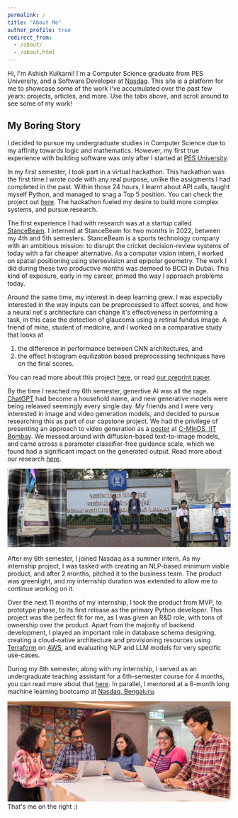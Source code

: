 ```yaml
---
permalink: /
title: "About Me"
author_profile: true
redirect_from:
  - /about/
  - /about.html
---
```


Hi, I'm Ashish Kulkarni!
I'm a Computer Science graduate from PES University, and a Software Developer at [Nasdaq](https://www.nasdaq.com/).
This site is a platform for me to showcase some of the work I've accumulated over the past few years: projects, articles, and more.
Use the tabs above, and scroll around to see some of my work!

## My Boring Story

I decided to pursue my undergraduate studies in Computer Science due to my affinity towards logic and mathematics.
However, my first true experience with building software was only after I started at [PES University](https://pes.edu/).

In my first semester, I took part in a virtual hackathon.
This hackathon was the first time I wrote code with any real purpose, unlike the assigments I had completed in the past.
Within those 24 hours, I learnt about API calls, taught myself Python, and managed to snag a Top 5 position.
You can check the project out [here](/projects/covibot).
The hackathon fueled my desire to build more complex systems, and pursue research.

The first experience I had with research was at a startup called [StanceBeam](https://www.stancebeam.com/). I interned at StanceBeam for two months in 2022, between my 4th and 5th semesters. StanceBeam is a sports technology company with an ambitious mission: to disrupt the cricket decision-review systems of today with a far cheaper alternative. As a computer vision intern, I worked on spatial positioning using stereovision and epipolar geometry. The work I did during these two productive months was demoed to BCCI in Dubai. This kind of exposure, early in my career, primed the way I approach problems today.

Around the same time, my interest in deep learning grew.
I was especially interested in the way inputs can be preprocessed to affect scores, and how a neural net's architecture can change it's effectiveness in performing a task, in this case the detection of glaucoma using a retinal fundus image.
A friend of mine, student of medicine, and I worked on a comparative study that looks at
1. the difference in performance between CNN architectures, and
2. the effect histogram equilization based preprocessing techniques have on the final scores.

You can read more about this project [here](/projects/glaucoma-detection), or read [our preprint paper](files/glaucoma-detection-preprint.pdf).

By the time I reached my 6th semester, genertive AI was all the rage.
[ChatGPT](https://chatgpt.com) had become a household name, and new generative models were being released seemingly every single day.
My friends and I were very interested in image and video generation models, and decided to pursue researching this as part of our capstone project.
We had the privilege of presenting an approach to video generation as a [poster](/files/video-generation-poster.pdf) at [C-MInDS, IIT Bombay](https://www.minds.iitb.ac.in/).
We messed around with diffusion-based text-to-image models, and came across a parameter classifier-free guidance scale, which we found had a significant impact on the generated output.
Read more about our research [here](/publication/icici2024).

![](images/iitb-poster-presentation.png)

After my 6th semester, I joined Nasdaq as a summer intern. As my internship project, I was tasked with creating an NLP-based minimum viable product, and after 2 months, pitched it to the business team.
The product was greenlight, and my internship duration was extended to allow me to continue working on it.

Over the next 11 months of my internship, I took the product from MVP, to prototype phase, to its first release as the primary Python developer.
This project was the perfect fit for me, as I was given an R&D role, with tons of ownership over the product.
Apart from the majority of backend development, I played an important role in database schema designing, creating a cloud-native architecture and provisioning resources using [Terraform](https://www.terraform.io/) on [AWS](https://aws.amazon.com/), and evaluating NLP and LLM models for very specific use-cases.

During my 8th semester, along with my internship, I served as an undergraduate teaching assistant for a 6th-semester course for 4 months, you can read more about that [here](/teaching/2024-teaching-assistant).
In parallel, I mentored at a 6-month long machine learning bootcamp at [Nasdaq, Bengaluru](https://www.nasdaq.com/about/careers/bangalore).

![Nasdaq Bengaluru Developers community picture](/images/nasdaq-developers-community.jpg)
That's me on the right :)
